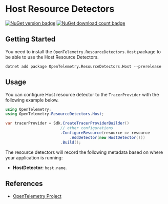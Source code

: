 # Host Resource Detectors

[![NuGet version badge](https://img.shields.io/nuget/v/OpenTelemetry.ResourceDetectors.Host)](https://www.nuget.org/packages/OpenTelemetry.ResourceDetectors.Host)
[![NuGet download count badge](https://img.shields.io/nuget/dt/OpenTelemetry.ResourceDetectors.Host)](https://www.nuget.org/packages/OpenTelemetry.ResourceDetectors.Host)

## Getting Started

You need to install the
`OpenTelemetry.ResourceDetectors.Host` package to be able to use the
Host Resource Detectors.

```shell
dotnet add package OpenTelemetry.ResourceDetectors.Host --prerelease
```

## Usage

You can configure Host resource detector to
the `TracerProvider` with the following example below.

```csharp
using OpenTelemetry;
using OpenTelemetry.ResourceDetectors.Host;

var tracerProvider = Sdk.CreateTracerProviderBuilder()
                        // other configurations
                        .ConfigureResource(resource => resource
                            .AddDetector(new HostDetector()))
                        .Build();
```

The resource detectors will record the following metadata based on where
your application is running:

- **HostDetector**: `host.name`.

## References

- [OpenTelemetry Project](https://opentelemetry.io/)
